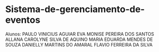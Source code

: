 # Sistema-de-gerenciamento-de-eventos
Alunos: PAULO VINICIUS AGUIAR
EVA MONISE PEREIRA DOS SANTOS
ALLANA CAROLYNE SILVA DE AQUINO 
MARIA EDUARDA MENDES DE SOUZA 
DANIELLY MARTINS DO AMARAL
FLAVIO FERREIRA DA SILVA
